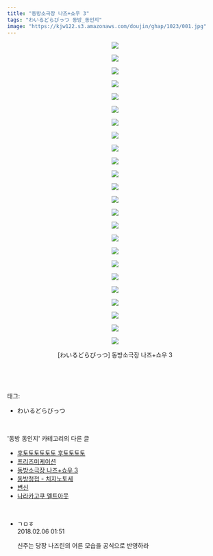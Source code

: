 ```yaml
---
title: "동방소극장 나즈+쇼우 3"
tags: "わいるどらびっつ 동방_동인지"
image: "https://kjw122.s3.amazonaws.com/doujin/ghap/1023/001.jpg"
---
```

<div class="article">
<p style="text-align: center; clear: none; float: none;"><img src="{{ site.imgserver5 }}/ghap/1023/001.jpg"/></p>
<p style="text-align: center; clear: none; float: none;"><img src="{{ site.imgserver5 }}/ghap/1023/002.jpg"/></p>
<p style="text-align: center; clear: none; float: none;"><img src="{{ site.imgserver5 }}/ghap/1023/003.jpg"/></p>
<p style="text-align: center; clear: none; float: none;"><img src="{{ site.imgserver5 }}/ghap/1023/004.jpg"/></p>
<p style="text-align: center; clear: none; float: none;"><img src="{{ site.imgserver5 }}/ghap/1023/005.jpg"/></p>
<p style="text-align: center; clear: none; float: none;"><img src="{{ site.imgserver5 }}/ghap/1023/006.jpg"/></p>
<p style="text-align: center; clear: none; float: none;"><img src="{{ site.imgserver5 }}/ghap/1023/007.jpg"/></p>
<p style="text-align: center; clear: none; float: none;"><img src="{{ site.imgserver5 }}/ghap/1023/008.jpg"/></p>
<p style="text-align: center; clear: none; float: none;"><img src="{{ site.imgserver5 }}/ghap/1023/009.jpg"/></p>
<p style="text-align: center; clear: none; float: none;"><img src="{{ site.imgserver5 }}/ghap/1023/010.jpg"/></p>
<p style="text-align: center; clear: none; float: none;"><img src="{{ site.imgserver5 }}/ghap/1023/011.jpg"/></p>
<p style="text-align: center; clear: none; float: none;"><img src="{{ site.imgserver5 }}/ghap/1023/012.jpg"/></p>
<p style="text-align: center; clear: none; float: none;"><img src="{{ site.imgserver5 }}/ghap/1023/013.jpg"/></p>
<p style="text-align: center; clear: none; float: none;"><img src="{{ site.imgserver5 }}/ghap/1023/014.jpg"/></p>
<p style="text-align: center; clear: none; float: none;"><img src="{{ site.imgserver5 }}/ghap/1023/015.jpg"/></p>
<p style="text-align: center; clear: none; float: none;"><img src="{{ site.imgserver5 }}/ghap/1023/016.jpg"/></p>
<p style="text-align: center; clear: none; float: none;"><img src="{{ site.imgserver5 }}/ghap/1023/017.jpg"/></p>
<p style="text-align: center; clear: none; float: none;"><img src="{{ site.imgserver5 }}/ghap/1023/018.jpg"/></p>
<p style="text-align: center; clear: none; float: none;"><img src="{{ site.imgserver5 }}/ghap/1023/019.jpg"/></p>
<p style="text-align: center; clear: none; float: none;"><img src="{{ site.imgserver5 }}/ghap/1023/020.jpg"/></p>
<p style="text-align: center; clear: none; float: none;"><img src="{{ site.imgserver5 }}/ghap/1023/021.jpg"/></p>
<p style="text-align: center; clear: none; float: none;"><img src="{{ site.imgserver5 }}/ghap/1023/022.jpg"/></p>
<p style="text-align: center; clear: none; float: none;"><img src="{{ site.imgserver5 }}/ghap/1023/023.jpg"/></p>
<p style="text-align: center; clear: none; float: none;"><img src="{{ site.imgserver5 }}/ghap/1023/024.jpg"/></p>
<p style="text-align: center; clear: none; float: none;">[わいるどらびっつ] 동방소극장 나즈+쇼우 3</p>
<p><br/></p>
</div><br/>
<div class="tagTrail">
<p>태그: </p>
<ul>
<li>わいるどらびっつ</li>
</ul>
</div><br/>
<div class="another">
<p>'동방 동인지' 카테고리의 다른 글</p>
<ul>
<li><a href="/ghap_1025">후토토토토토토 후토토토토</a></li>
<li><a href="/ghap_1024">프리즈미케이션</a></li>
<li><a href="/ghap_1023">동방소극장 나즈+쇼우 3</a></li>
<li><a href="/ghap_1022">동방청첩 - 치지노토세</a></li>
<li><a href="/ghap_1021">변신</a></li>
<li><a href="/ghap_1020">나라카고쿠 멜트아웃</a></li>
</ul>
</div><br/>
<div class="cb_module cb_fluid">
<div class="cb_wrt cb_profile">
<div class="comment">
<ul>
<li class="cb_thumb_off" id="comment15193222">
<div class="cb_comment_area">
<div class="cb_info_area">
<div class="cb_section">
<span class="cb_nick_name">ㄱㅁㅎ</span>
</div>
<div class="cb_section">
<span class="cb_date">2018.02.06 01:51 </span>
</div>
</div>
<div class="cb_dsc_comment">
<p class="cb_dsc">
											신주는 당장 나즈린의 어른 모습을 공식으로 반영하라
										</p>
</div>
</div></li>
</ul>
</div>
</div><!-- commentList close -->
</div><br/>
